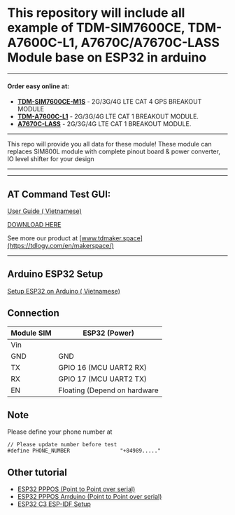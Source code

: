 # This repository will include all example of TDM-SIM7600CE, TDM-A7600C-L1, A7670C/A7670C-LASS Module base on ESP32 in arduino
---
#### Order easy online at:
- __[TDM-SIM7600CE-M1S](https://linhkienthuduc.com/module-4g-3g-2g-gps-simcom-sim7600ce-m1s-lte-cat-4-ra-chan)__ - 2G/3G/4G LTE CAT 4 GPS BREAKOUT MODULE
- __[TDM-A7600C-L1](https://linhkienthuduc.com/module-4g-3g-2g-simcom-a7600c-l1-lte-cat-1-ra-chan)__ - 2G/3G/4G LTE CAT 1 BREAKOUT MODULE.
- __[A7670C-LASS](https://linhkienthuduc.com/module-4g-simcom-a7670c-lass-da-ra-chan-thay-the-module-sim800l)__ - 2G/3G/4G LTE CAT 1 BREAKOUT MODULE.

----
This repo will provide you all data for these module!
These module can replaces SIM800L module with complete pinout board & power converter, IO level shifter for your design

---

---
## AT Command Test GUI:

[User Guide ( Vietnamese)](https://linhkienthuduc.com/at-command-test-cho-cac-dong-module-sim)

[DOWNLOAD HERE](https://github.com/TDLOGY/ATCommand_Test)

See more our product at  [www.tdmaker.space](https://tdlogy.com/en/makerspace/)

---

## Arduino ESP32 Setup
[Setup ESP32 on Arduino ( Vietnamese)](https://linhkienthuduc.com/news/news?news_id=52)


## Connection
| Module SIM      |   ESP32 (Power) |
| ------    | ----------- |
| Vin|      |5-16V|
|GND| GND|
|TX| GPIO 16 (MCU UART2 RX)|
|RX| GPIO 17 (MCU UART2 TX)|
|EN| Floating (Depend on hardware|

## Note
Please define your phone number at 
```
// Please update number before test
#define PHONE_NUMBER                "+84989....."
```

## Other tutorial
- [ESP32 PPPOS (Point to Point over serial)](https://github.com/TDLOGY/esp32_pppos)
- [ESP32 PPPOS Arrduino (Point to Point over serial)](https://github.com/TDLOGY/esp32_pppos_arrduino)
- [ESP32 C3 ESP-IDF Setup](https://linhkienthuduc.com/bat-dau-lap-trinh-voi-esp-idf-thiet-lap-moi-truong-phat-trien-va-lap-trinh)
